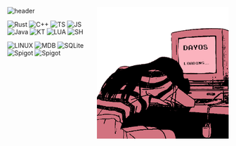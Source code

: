 
![header](https://capsule-render.vercel.app/api?type=waving&color=0&height=300&section=header&text=Welcome!%20ᕙ(`▽´)ᕗ&desc=Make%20yourself%20at%20home...%20^^&fontSize=90&fontAlignY=30&fontColor=d27380&animation=twinkling&descAlign=67&descSize=40)
<img width="300" alt="fidget spinner" src="nullptr.gif" align="right">



![Rust](https://img.shields.io/badge/Rust-000000?style=for-the-badge&logo=rust&logoColor=d27380)
![C++](https://img.shields.io/badge/C%2B%2B-000000?style=for-the-badge&logo=c%2B%2B&logoColor=d27380)
![TS](https://img.shields.io/badge/TypeScript-000000?style=for-the-badge&logo=typescript&logoColor=d27380)
![JS](https://img.shields.io/badge/JavaScript-000000?style=for-the-badge&logo=javascript&logoColor=d27380)
![Java](https://img.shields.io/badge/Java-000000?style=for-the-badge&logo=openjdk&logoColor=d27380)
![KT](https://img.shields.io/badge/Kotlin-000000?&style=for-the-badge&logo=kotlin&logoColor=d27380)
![LUA](https://img.shields.io/badge/Lua-000000?style=for-the-badge&logo=lua&logoColor=d27380)
![SH](https://img.shields.io/badge/Shell_Script-000000?style=for-the-badge&logo=gnu-bash&logoColor=d27380)

![LINUX](https://img.shields.io/badge/Linux-d27380?style=for-the-badge&logo=archlinux&logoColor=white)
![MDB](https://img.shields.io/badge/MongoDB-d27380?style=for-the-badge&logo=mongodb&logoColor=white)
![SQLite](https://img.shields.io/badge/SQLite-d27380?style=for-the-badge&logo=sqlite&logoColor=white)
![Spigot](https://img.shields.io/badge/Spigot-d27380?style=for-the-badge&logo=spigotmc&logoColor=white)
![Spigot](https://img.shields.io/badge/Godot-d27380?style=for-the-badge&logo=godotengine&logoColor=white)

<!-- Stop looking at my source... i'm shy... -->
<!-- Oh yeah, right! my profile is inspired in the website https://fauux.neocities.org, as I'm a big fan!>